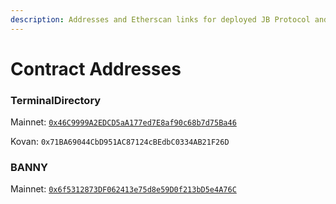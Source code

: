 ```yaml
---
description: Addresses and Etherscan links for deployed JB Protocol and JBX DAO contracts.
---
```


# Contract Addresses

### TerminalDirectory

Mainnet: [`0x46C9999A2EDCD5aA177ed7E8af90c68b7d75Ba46`](https://etherscan.io/address/0x46c9999a2edcd5aa177ed7e8af90c68b7d75ba46)

Kovan: `0x71BA69044CbD951AC87124cBEdbC0334AB21F26D`

### BANNY

Mainnet: [`0x6f5312873DF062413e75d8e59D0f213bD5e4A76C`](https://etherscan.io/address/0x6f5312873DF062413e75d8e59D0f213bD5e4A76C)

